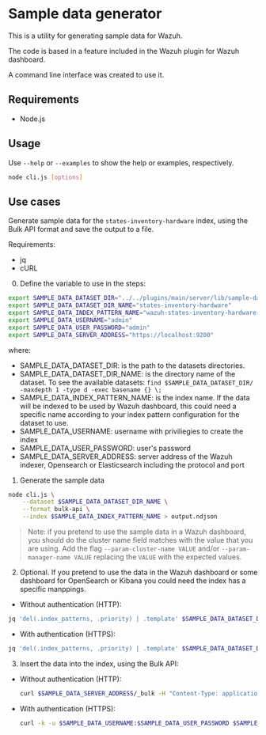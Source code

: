 # Sample data generator

This is a utility for generating sample data for Wazuh.

The code is based in a feature included in the Wazuh plugin for Wazuh dashboard.

A command line interface was created to use it.

## Requirements

- Node.js

## Usage

Use `--help` or `--examples` to show the help or examples, respectively.

```sh
node cli.js [options]
```

## Use cases

Generate sample data for the `states-inventory-hardware` index, using
the Bulk API format and save the output to a file.

Requirements:

- jq
- cURL

0. Define the variable to use in the steps:

```sh
export SAMPLE_DATA_DATASET_DIR="../../plugins/main/server/lib/sample-data/dataset"
export SAMPLE_DATA_DATASET_DIR_NAME="states-inventory-hardware"
export SAMPLE_DATA_INDEX_PATTERN_NAME="wazuh-states-inventory-hardware-sample-data"
export SAMPLE_DATA_USERNAME="admin"
export SAMPLE_DATA_USER_PASSWORD="admin"
export SAMPLE_DATA_SERVER_ADDRESS="https://localhost:9200"
```

where:

- SAMPLE_DATA_DATASET_DIR: is the path to the datasets directories.
- SAMPLE_DATA_DATASET_DIR_NAME: is the directory name of the dataset. To see the available datasets: `find $SAMPLE_DATA_DATASET_DIR/ -maxdepth 1 -type d -exec basename {} \;`
- SAMPLE_DATA_INDEX_PATTERN_NAME: is the index name. If the data will be indexed to be used by Wazuh dashboard, this could need a specific name according to your index pattern configuration for the dataset to use.
- SAMPLE_DATA_USERNAME: username with priviliegies to create the index
- SAMPLE_DATA_USER_PASSWORD: user's password
- SAMPLE_DATA_SERVER_ADDRESS: server address of the Wazuh indexer, Opensearch or Elasticsearch including the protocol and port

1. Generate the sample data

```sh
node cli.js \
    --dataset $SAMPLE_DATA_DATASET_DIR_NAME \
    --format bulk-api \
    --index $SAMPLE_DATA_INDEX_PATTERN_NAME > output.ndjson
```

> Note: if you pretend to use the sample data in a Wazuh dashboard, you should do the cluster name field matches with the value that you are using. Add the flag `--param-cluster-name VALUE` and/or `--param-manager-name VALUE` replacing the `VALUE` with the expected values.

2. Optional. If you pretend to use the data in the Wazuh dashboard or some dashboard for OpenSearch or Kibana you could need the index has a specific manppings.

- Without authentication (HTTP):

```sh
jq 'del(.index_patterns, .priority) | .template' $SAMPLE_DATA_DATASET_DIR/$SAMPLE_DATA_DATASET_DIR_NAME/template.json | curl -X PUT -k "$SAMPLE_DATA_SERVER_ADDRESS/$SAMPLE_DATA_INDEX_PATTERN_NAME" -H "Content-Type: application/json" -d @-
```

- With authentication (HTTPS):

```sh
jq 'del(.index_patterns, .priority) | .template' $SAMPLE_DATA_DATASET_DIR/$SAMPLE_DATA_DATASET_DIR_NAME/template.json | curl -X PUT -k -u $SAMPLE_DATA_USERNAME:$SAMPLE_DATA_USER_PASSWORD "$SAMPLE_DATA_SERVER_ADDRESS/$SAMPLE_DATA_INDEX_PATTERN_NAME" -H "Content-Type: application/json" -d @-
```

3. Insert the data into the index, using the Bulk API:

- Without authentication (HTTP):

  ```sh
  curl $SAMPLE_DATA_SERVER_ADDRESS/_bulk -H "Content-Type: application/x-ndjson" --data-binary "@output.ndjson"
  ```

- With authentication (HTTPS):
  ```sh
  curl -k -u $SAMPLE_DATA_USERNAME:$SAMPLE_DATA_USER_PASSWORD $SAMPLE_DATA_SERVER_ADDRESS/_bulk -H "Content-Type: application/x-ndjson" --data-binary "@output.ndjson"
  ```
